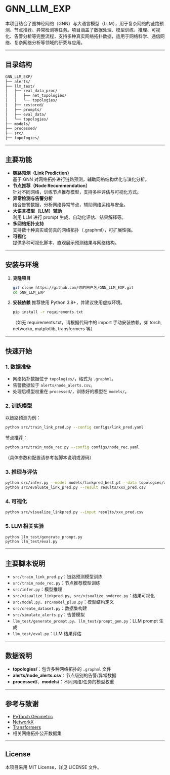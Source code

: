 # GNN_LLM_EXP

本项目结合了图神经网络（GNN）与大语言模型（LLM），用于复杂网络的链路预测、节点推荐、异常检测等任务。项目涵盖了数据处理、模型训练、推理、可视化、告警分析等完整流程，支持多种真实网络拓扑数据，适用于网络科学、通信网络、复杂网络分析等领域的研究与应用。

---

## 目录结构

```markdown
GNN_LLM_EXP/
├── alerts/
├── llm_test/
│   ├── real_data_proc/
│   │   ├── net_topologies/
│   │   └── topologies/
│   ├── restored/
│   ├── prompts/
│   ├── eval_data/
│   └── topologies/
├── models/
├── processed/
├── src/
├── topologies/
```

---

## 主要功能
- **链路预测（Link Prediction）**  
  基于 GNN 对网络拓扑进行链路预测，辅助网络结构优化与演化分析。
- **节点推荐（Node Recommendation）**  
  针对不同网络，训练节点推荐模型，支持多种评估与可视化方式。
- **异常检测与告警分析**  
  结合告警数据，分析网络异常节点，辅助网络运维与安全。
- **大语言模型（LLM）辅助**  
  利用 LLM 进行 prompt 生成、自动化评估、结果解释等。
- **多网络拓扑支持**  
  支持数十种真实或仿真的网络拓扑（.graphml），可扩展性强。
- **可视化**  
  提供多种可视化脚本，直观展示预测结果与网络结构。
---

## 安装与环境

1. **克隆项目**
   ```bash
   git clone https://github.com/你的用户名/GNN_LLM_EXP.git
   cd GNN_LLM_EXP
   ```

2. **安装依赖**
   推荐使用 Python 3.8+，并建议使用虚拟环境。
   ```bash
   pip install -r requirements.txt
   ```
   （如无 requirements.txt，请根据代码中的 import 手动安装依赖，如 torch, networkx, matplotlib, transformers 等）

---

## 快速开始

### 1. 数据准备

- 网络拓扑数据位于 `topologies/`，格式为 `.graphml`。
- 告警数据位于 `alerts/node_alerts.csv`。
- 处理后模型权重在 `processed/`，训练好的模型在 `models/`。

### 2. 训练模型

以链路预测为例：

```bash
python src/train_link_pred.py --config configs/link_pred.yaml
```

节点推荐：

```bash
python src/train_node_rec.py --config configs/node_rec.yaml
```

（具体参数和配置请参考各脚本说明或源码）

### 3. 推理与评估

```bash
python src/infer.py --model models/linkpred_best.pt --data topologies/xxx.graphml
python src/evaluate_link_pred.py --result results/xxx_pred.csv
```

### 4. 可视化

```bash
python src/visualize_linkpred.py --input results/xxx_pred.csv
```

### 5. LLM 相关实验

```bash
python llm_test/generate_prompt.py
python llm_test/eval.py
```

---

## 主要脚本说明

- `src/train_link_pred.py`：链路预测模型训练
- `src/train_node_rec.py`：节点推荐模型训练
- `src/infer.py`：模型推理
- `src/visualize_linkpred.py`、`src/visualize_noderec.py`：结果可视化
- `src/model.py`、`src/model_plus.py`：模型结构定义
- `src/create_dataset.py`：数据集构建
- `src/simulate_alerts.py`：告警模拟
- `llm_test/generate_prompt.py`、`llm_test/prompt_gen.py`：LLM prompt 生成
- `llm_test/eval.py`：LLM 结果评估

---

## 数据说明

- **topologies/**：包含多种网络拓扑的 `.graphml` 文件
- **alerts/node_alerts.csv**：节点级别的告警/异常数据
- **processed/**、**models/**：不同网络/任务的模型权重

---

## 参考与致谢

- [PyTorch Geometric](https://pytorch-geometric.readthedocs.io/)
- [NetworkX](https://networkx.org/)
- [Transformers](https://huggingface.co/transformers/)
- 相关网络拓扑公开数据集
---

## License
本项目采用 MIT License，详见 LICENSE 文件。

